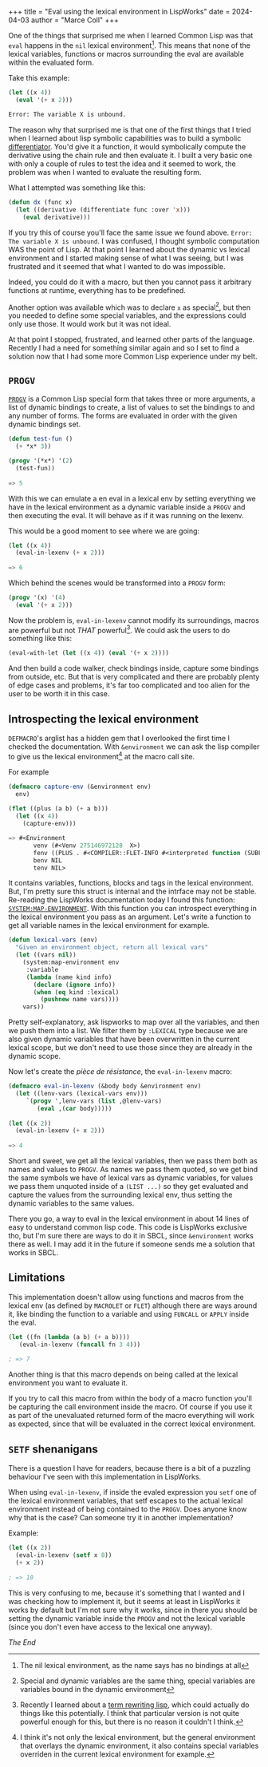 +++
title = "Eval using the lexical environment in LispWorks"
date = 2024-04-03
author = "Marce Coll"
+++

One of the things that surprised me when I learned Common Lisp was
that `eval` happens in the `nil` lexical environment[^1]. This means
that none of the lexical variables, functions or macros surrounding
the eval are available within the evaluated form.

Take this example:

```lisp
(let ((x 4))
  (eval '(+ x 2)))
  
Error: The variable X is unbound.
```

The reason why that surprised me is that one of the first things that
I tried when I learned about lisp symbolic capabilities was to build a
symbolic
[differentiator](https://en.wikipedia.org/wiki/Derivative). You'd give
it a function, it would symbolically compute the derivative using
the chain rule and then evaluate it. I built a very basic one with
only a couple of rules to test the idea and it seemed to work, the
problem was when I wanted to evaluate the resulting form.

What I attempted was something like this:

```lisp
(defun dx (func x)
  (let ((derivative (differentiate func :over 'x)))
    (eval derivative)))
```

If you try this of course you'll face the same issue we found above.
`Error: The variable X is unbound`. I was confused, I thought symbolic
computation WAS the point of Lisp. At that point I learned about the
dynamic vs lexical environment and I started making sense of what I
was seeing, but I was frustrated and it seemed that what I wanted to
do was impossible.

Indeed, you could do it with a macro, but then you cannot pass it
arbitrary functions at runtime, everything has to be predefined.

Another option was available which was to declare `x` as special[^2],
but then you needed to define some special variables, and the
expressions could only use those. It would work but it was not ideal.

At that point I stopped, frustrated, and learned other parts of the
language. Recently I had a need for something similar again and so I
set to find a solution now that I had some more Common Lisp experience
under my belt.

## `PROGV`

[`PROGV`](http://clhs.lisp.se/Body/s_progv.htm) is a Common Lisp
special form that takes three or more arguments, a list of dynamic
bindings to create, a list of values to set the bindings to and any
number of forms. The forms are evaluated in order with the given 
dynamic bindings set.

```lisp
(defun test-fun ()
  (+ *x* 3))

(progv '(*x*) '(2)
  (test-fun))
  
=> 5
```

With this we can emulate a en eval in a lexical env by setting
everything we have in the lexical environment as a dynamic variable
inside a `PROGV` and then executing the eval. It will behave as if
it was running on the lexenv.

This would be a good moment to see where we are going:

```lisp
(let ((x 4))
  (eval-in-lexenv (+ x 2)))
  
=> 6
```

Which behind the scenes would be transformed into a `PROGV` form:

```lisp
(progv '(x) '(4)
  (eval '(+ x 2)))
```

Now the problem is, `eval-in-lexenv` cannot modify its surroundings,
macros are powerful but not *THAT* powerful[^3]. We could ask the
users to do something like this:

```lisp
(eval-with-let (let ((x 4)) (eval '(+ x 2))))
```

And then build a code walker, check bindings inside, capture some
bindings from outside, etc. But that is very complicated and there are
probably plenty of edge cases and problems, it's far too complicated
and too alien for the user to be worth it in this case.

## Introspecting the lexical environment

`DEFMACRO`'s arglist has a hidden gem that I overlooked the first time
I checked the documentation. With `&environment` we can ask the lisp
compiler to give us the lexical environment[^4] at the macro call site.

For example

```lisp
(defmacro capture-env (&environment env)
  env)
  
(flet ((plus (a b) (+ a b)))
  (let ((x 4))
    (capture-env)))

=> #<Environment 
       venv (#<Venv 275146972128  X>)  
	   fenv ((PLUS . #<COMPILER::FLET-INFO #<interpreted function (SUBFUNCTION (FLET PLUS) :UNKNOWN) 40200038FC>>)) 
	   benv NIL 
	   tenv NIL>
```

It contains variables, functions, blocks and tags in the lexical
environment. But, I'm pretty sure this struct is internal and the
intrface may not be stable. Re-reading the LispWorks documentation
today I found this function:
[`SYSTEM:MAP-ENVIRONMENT`](https://www.lispworks.com/documentation/lw80/lw/lw-sys-93.htm).
With this function you can introspect everything in the lexical
environment you pass as an argument. Let's write a function to get all
variable names in the lexical environment for example.

```lisp
(defun lexical-vars (env)
  "Given an environment object, return all lexical vars"
  (let ((vars nil))
    (system:map-environment env
     :variable
     (lambda (name kind info)
       (declare (ignore info))
       (when (eq kind :lexical)
         (pushnew name vars))))
    vars))
```

Pretty self-explanatory, ask lispworks to map over all the variables,
and then we push them into a list. We filter them by `:LEXICAL` type
because we are also given dynamic variables that have been overwritten
in the current lexical scope, but we don't need to use those since
they are already in the dynamic scope.

Now let's create the *pièce de résistance*, the `eval-in-lexenv`
macro:

```lisp
(defmacro eval-in-lexenv (&body body &environment env)
  (let ((lenv-vars (lexical-vars env)))
     `(progv ',lenv-vars (list ,@lenv-vars)
	    (eval ,(car body)))))
		
(let ((x 2))
  (eval-in-lexenv (+ x 2)))
  
=> 4
```

Short and sweet, we get all the lexical variables, then we pass them
both as names and values to `PROGV`. As names we pass them quoted, so
we get bind the same symbols we have of lexical vars as dynamic
variables, for values we pass them unquoted inside of a `(LIST ...)`
so they get evaluated and capture the values from the surrounding
lexical env, thus setting the dynamic variables to the same values.

There you go, a way to eval in the lexical environment in about 14
lines of easy to understand common lisp code. This code is LispWorks
exclusive tho, but I'm sure there are ways to do it in SBCL, since
`&environment` works there as well. I may add it in the future if
someone sends me a solution that works in SBCL.


## Limitations

This implementation doesn't allow using functions and macros from the
lexical env (as defined by `MACROLET` or `FLET`) although there are
ways around it, like binding the function to a variable and using
`FUNCALL` or `APPLY` inside the eval.

```lisp
(let ((fn (lambda (a b) (+ a b))))
   (eval-in-lexenv (funcall fn 3 4)))
   
; => 7
```

Another thing is that this macro depends on being called at the
lexical environment you want to evaluate it.

If you try to call this macro from within the body of a macro function
you'll be capturing the call environment inside the macro. Of course
if you use it as part of the unevaluated returned form of the macro
everything will work as expected, since that will be evaluated in the
correct lexical environment.

## `SETF` shenanigans

There is a question I have for readers, because there is a bit of a
puzzling behaviour I've seen with this implementation in LispWorks.

When using `eval-in-lexenv`, if inside the evaled expression you
`setf` one of the lexical environment variables, that setf escapes to
the actual lexical environment instead of being contained to the
`PROGV`. Does anyone know why that is the case? Can someone try it in
another implementation?

Example:

```lisp
(let ((x 2))
  (eval-in-lexenv (setf x 8))
  (+ x 2))
  
; => 10
```

This is very confusing to me, because it's something that I wanted and
I was checking how to implement it, but it seems at least in LispWorks
it works by default but I'm not sure why it works, since in there you
should be setting the dynamic variable inside the `PROGV` and not the
lexical variable (since you don't even have access to the lexical one
anyway).


*The End*


[^1]: The nil lexical environment, as the name says has no bindings at all

[^2]: Special and dynamic variables are the same thing, special variables are variables bound in the dynamic environment

[^3]: Recently I learned about a [term rewriting lisp](https://github.com/abuseofnotation/termlisp), which could actually do things like this potentially. I think that particular version is not quite powerful enough for this, but there is no reason it couldn't I think.

[^4]: I think it's not only the lexical environment, but the general environment that overlays the dynamic environment, it also contains special variables overriden in the current lexical environment for example.
